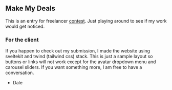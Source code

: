 ## Make My Deals

This is an entry for freelancer [contest](https://www.freelancer.com/contest/figma-design-optimisation-and-html-code-with-responsive-format-2237143). Just playing around to see if my work would get noticed.

### For the client

If you happen to check out my submission, I made the website using sveltekit and twind (tailwind css) stack. This is just a sample layout so buttons or links will not work except for the avatar dropdown menu and carousel sliders. If you want something more, I am free to have a conversation.

- Dale